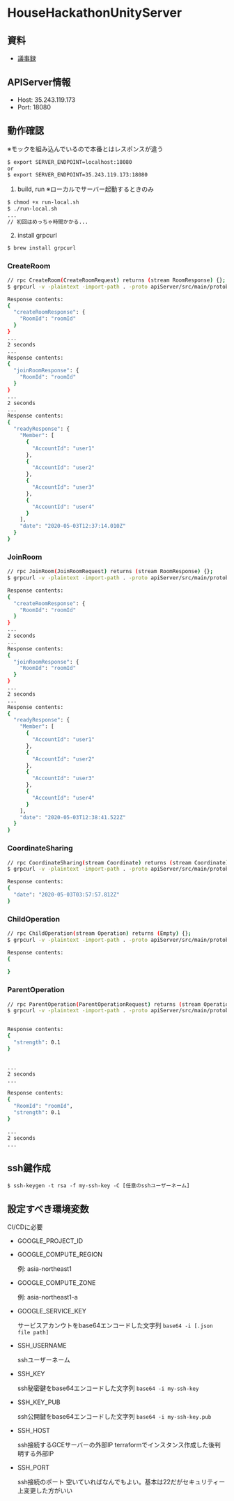 # HouseHackathonUnityServer

## 資料
- [議事録](https://github.com/CA21engineer/HouseHackathonUnityClient/issues/1)

## APIServer情報
- Host: 35.243.119.173
- Port: 18080

## 動作確認
※モックを組み込んでいるので本番とはレスポンスが違う

```bash
$ export SERVER_ENDPOINT=localhost:18080
or
$ export SERVER_ENDPOINT=35.243.119.173:18080
```

1. build, run
※ローカルでサーバー起動するときのみ

```bash
$ chmod +x run-local.sh
$ ./run-local.sh
...
// 初回はめっちゃ時間かかる...
```

2. install grpcurl
```bash
$ brew install grpcurl
```

### CreateRoom
```bash
// rpc CreateRoom(CreateRoomRequest) returns (stream RoomResponse) {};
$ grpcurl -v -plaintext -import-path . -proto apiServer/src/main/protobuf/room.proto -d '{"AccountId":"bambootuna","roomKey":""}' ${SERVER_ENDPOINT} room.RoomService/CreateRoom

Response contents:
{
  "createRoomResponse": {
    "RoomId": "roomId"
  }
}
...
2 seconds
...
Response contents:
{
  "joinRoomResponse": {
    "RoomId": "roomId"
  }
}
...
2 seconds
...
Response contents:
{
  "readyResponse": {
    "Member": [
      {
        "AccountId": "user1"
      },
      {
        "AccountId": "user2"
      },
      {
        "AccountId": "user3"
      },
      {
        "AccountId": "user4"
      }
    ],
    "date": "2020-05-03T12:37:14.010Z"
  }
}

```

### JoinRoom
```bash
// rpc JoinRoom(JoinRoomRequest) returns (stream RoomResponse) {};
$ grpcurl -v -plaintext -import-path . -proto apiServer/src/main/protobuf/room.proto -d '{"AccountId":"bambootuna","roomKey":""}' ${SERVER_ENDPOINT} room.RoomService/JoinRoom

Response contents:
{
  "createRoomResponse": {
    "RoomId": "roomId"
  }
}
...
2 seconds
...
Response contents:
{
  "joinRoomResponse": {
    "RoomId": "roomId"
  }
}
...
2 seconds
...
Response contents:
{
  "readyResponse": {
    "Member": [
      {
        "AccountId": "user1"
      },
      {
        "AccountId": "user2"
      },
      {
        "AccountId": "user3"
      },
      {
        "AccountId": "user4"
      }
    ],
    "date": "2020-05-03T12:38:41.522Z"
  }
}

```

### CoordinateSharing
```bash
// rpc CoordinateSharing(stream Coordinate) returns (stream Coordinate) {};
$ grpcurl -v -plaintext -import-path . -proto apiServer/src/main/protobuf/room.proto -d '{"x":0,"y":0,"date":"2020-05-03T03:57:57.812Z"}' -H 'roomid: roomId' -H 'accountid: accountId' ${SERVER_ENDPOINT} room.RoomService/CoordinateSharing

Response contents:
{
  "date": "2020-05-03T03:57:57.812Z"
}

```

### ChildOperation
```bash
// rpc ChildOperation(stream Operation) returns (Empty) {};
$ grpcurl -v -plaintext -import-path . -proto apiServer/src/main/protobuf/room.proto -d '{"Direction":0,"strength":0.12345}' -H 'roomid: roomId' -H 'accountid: accountId' ${SERVER_ENDPOINT} room.RoomService/ChildOperation

Response contents:
{
  
}
```

### ParentOperation
```bash
// rpc ParentOperation(ParentOperationRequest) returns (stream Operation) {};
$ grpcurl -v -plaintext -import-path . -proto apiServer/src/main/protobuf/room.proto -d '{"RoomId":"roomId","AccountId":"accountId"}' ${SERVER_ENDPOINT} room.RoomService/ParentOperation


Response contents:
{
  "strength": 0.1
}


...
2 seconds
...

Response contents:
{
  "RoomId": "roomId",
  "strength": 0.1
}

...
2 seconds
...
```

## ssh鍵作成

`$ ssh-keygen -t rsa -f my-ssh-key -C [任意のsshユーザーネーム]`

## 設定すべき環境変数
CI/CDに必要

- GOOGLE_PROJECT_ID
- GOOGLE_COMPUTE_REGION

    例: asia-northeast1

- GOOGLE_COMPUTE_ZONE

    例: asia-northeast1-a

- GOOGLE_SERVICE_KEY

    サービスアカンウトをbase64エンコードした文字列
    `base64 -i [.json file path]`

- SSH_USERNAME

    sshユーザーネーム

- SSH_KEY

    ssh秘密鍵をbase64エンコードした文字列
    `base64 -i my-ssh-key`

- SSH_KEY_PUB

    ssh公開鍵をbase64エンコードした文字列
    `base64 -i my-ssh-key.pub`

- SSH_HOST

    ssh接続するGCEサーバーの外部IP
    terraformでインスタンス作成した後判明する外部IP

- SSH_PORT

    ssh接続のポート
    空いていればなんでもよい。基本は22だがセキュリティー上変更した方がいい
